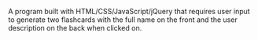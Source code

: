 A program built with HTML/CSS/JavaScript/jQuery that requires user input to generate two flashcards with the full name on the front and the user description on the back when clicked on.